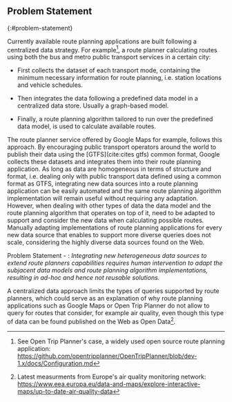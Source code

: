 ## Problem Statement
{:#problem-statement}

Currently available route planning applications
are built following a centralized data strategy.
For example[^process], a route planner calculating routes
using both the bus and metro public transport services in a certain city:

* First collects the dataset of each transport mode,
containing the minimum necessary information for route planning,
i.e. station locations and vehicle schedules.

* Then integrates the data
following a predefined data model in a centralized data store.
Usually a graph-based model.

* Finally, a route planning algorithm tailored
to run over the predefined data model,
is used to calculate available routes.

The route planner service offered by Google Maps for example, follows this approach.
By encouraging public transport operators around the world
to publish their data using the [GTFS](cite:cites gtfs) common format,
Google collects these datasets and integrates them
into their route planning application.
As long as data are homogeneous in terms of structure and format,
i.e. dealing only with public transport data
defined using a common format as GTFS,
integrating new data sources into a route planning application
can be easily automated and the same route planning algorithm implementation
will remain useful without requiring any adaptation.
However, when dealing with other types of data
the data model and the route planning algorithm that operates on top of it,
need to be adapted to support and consider the new data
when calculating possible routes.
Manually adapting implementations of route planning applications
for every new data source that enables to support more diverse queries
does not scale, considering the highly diverse data sources found on the Web.

Problem Statement -
: _Integrating new heterogeneous data sources_
_to extend route planners capabilities requires human intervention_
_to adapt the subjacent data models and route planning algorithm implementations,_
_resulting in ad-hoc and hence not reusable solutions._

A centralized data approach limits the types of queries supported by route planners,
which could serve as an explanation of why route planning applications
such as Google Maps or Open Trip Planner do not allow to query for routes that consider,
for example air quality, even though this type of data can be found published on the Web as Open Data[^airquality].

[^process]: See Open Trip Planner's case, a widely used open source route planning application: <a href="https://github.com/opentripplanner/OpenTripPlanner/blob/dev-1.x/docs/Configuration.md">https://github.com/opentripplanner/OpenTripPlanner/blob/dev-1.x/docs/Configuration.md</a>

[^airquality]: Latest measurments from Europe's air quality monitoring network: <a href="https://www.eea.europa.eu/data-and-maps/explore-interactive-maps/up-to-date-air-quality-data">https://www.eea.europa.eu/data-and-maps/explore-interactive-maps/up-to-date-air-quality-data</a>